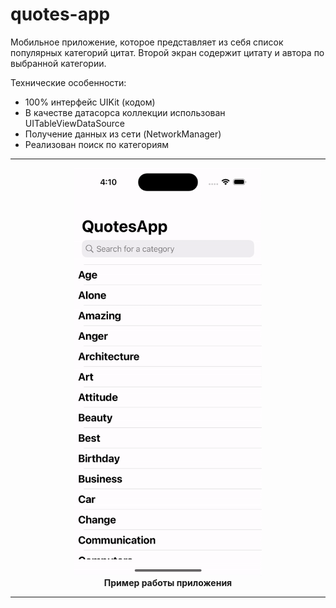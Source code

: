 # quotes-app

Мобильное приложение, которое представляет из себя список популярных категорий цитат. Второй экран содержит цитату и автора по выбранной категории.

Технические особенности:

- 100% интерфейс UIKit (кодом)
- В качестве датасорса коллекции использован UITableViewDataSource
- Получение данных из сети (NetworkManager)
- Реализован поиск по категориям
_____________
<div align="center">
  <img src="https://github.com/MikhailUstyantsev/quotes-app/blob/main/QuotesAppDemo.gif" width="300px" />
</div>
<div align="center">
  <b>
  Пример работы приложения
    </b>
</div>

_____________
